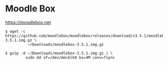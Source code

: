# Moodle Box



https://moodlebox.net


```
$ wget -c https://github.com/moodlebox/moodlebox/releases/download/v3.5.1/moodlebox-3.5.1.img.gz \
          ~/Downloads/moodlebox-3.5.1.img.gz
```

```
$ gzip -d ~/Downloads/moodlebox-3.5.1.img.gz | \
         sudo dd of=/dev/mmcblk0 bs=4M conv=fsync
```
